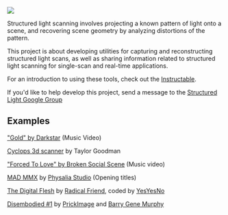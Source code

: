 [![](http://farm4.static.flickr.com/3495/3718172255_cac68ebb9e.jpg)](http://www.flickr.com/photos/kylemcdonald/3718172255/in/set-72157613657773217/)

Structured light scanning involves projecting a known pattern of light onto a scene, and recovering scene geometry by analyzing distortions of the pattern.

This project is about developing utilities for capturing and reconstructing structured light scans, as well as sharing information related to structured light scanning for single-scan and real-time applications.

For an introduction to using these tools, check out the [Instructable](http://www.instructables.com/id/Structured-Light-3D-Scanning/).

If you'd like to help develop this project, send a message to the [Structured Light Google Group](http://structured-light.googlegroups.com)

## Examples ##

["Gold" by Darkstar](http://www.sembler.co.uk/project_gold/) (Music Video)

[Cyclops 3d scanner](http://wiki.makerbot.com/cyclops) by Taylor Goodman

["Forced To Love" by Broken Social Scene](http://www.youtube.com/watch?v=kLQTAqydpNk) (Music video)

[MAD MMX](http://vimeo.com/12949598) by [Physalia Studio](http://www.physaliastudio.com/) (Opening titles)

[The Digital Flesh](http://vimeo.com/12878994) by [Radical Friend](http://www.radicalfriend.tv/), coded by [YesYesNo](http://yesyesno.com/)

[Disembodied #1](http://vimeo.com/9479932) by [PrickImage](http://prickimage.com/) and [Barry Gene Murphy](http://www.barrygenemurphy.com/)